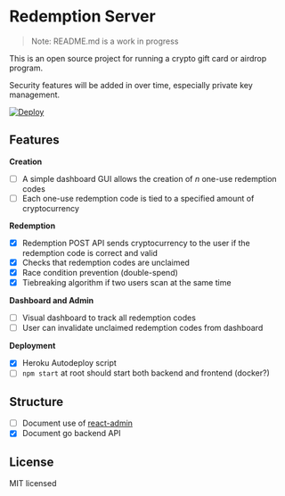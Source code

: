 # Redemption Server

> Note: README.md is a work in progress

This is an open source project for running a crypto gift card or airdrop program.

Security features will be added in over time, especially private key management.

[![Deploy](https://www.herokucdn.com/deploy/button.svg)](https://heroku.com/deploy?template=https://github.com/trustwallet/redemption)

## Features

**Creation**

-   [ ] A simple dashboard GUI allows the creation of _n_ one-use redemption codes
-   [ ] Each one-use redemption code is tied to a specified amount of cryptocurrency

**Redemption**

-   [x] Redemption POST API sends cryptocurrency to the user if the redemption code is correct and valid
-   [x] Checks that redemption codes are unclaimed
-   [x] Race condition prevention (double-spend)
-   [x] Tiebreaking algorithm if two users scan at the same time

**Dashboard and Admin**

-   [ ] Visual dashboard to track all redemption codes
-   [ ] User can invalidate unclaimed redemption codes from dashboard

**Deployment**

-   [x] Heroku Autodeploy script
-   [ ] `npm start` at root should start both backend and frontend (docker?)

## Structure

-   [ ] Document use of [react-admin](https://github.com/marmelab/react-admin)
-   [x] Document go backend API

## License

MIT licensed

